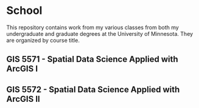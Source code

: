 # School

This repository contains work from my various classes from both my undergraduate and graduate degrees at the University of Minnesota. They are organized by course title.

## GIS 5571 - Spatial Data Science Applied with ArcGIS I
## GIS 5572 - Spatial Data Science Applied with ArcGIS II
